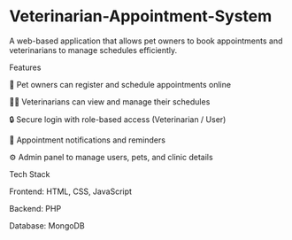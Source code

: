 # Veterinarian-Appointment-System

A web-based application that allows pet owners to book appointments and veterinarians to manage schedules efficiently.

Features

🐾 Pet owners can register and schedule appointments online

👩‍⚕️ Veterinarians can view and manage their schedules

🔒 Secure login with role-based access (Veterinarian / User)

📅 Appointment notifications and reminders

⚙️ Admin panel to manage users, pets, and clinic details

Tech Stack

Frontend: HTML, CSS, JavaScript

Backend: PHP

Database: MongoDB
